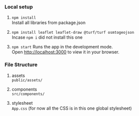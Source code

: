 ### Local setup

1. `npm install`\
Install all libraries from package.json

2. `npm install leaflet leaflet-draw @turf/turf osmtogeojson`\
Incase `npm i` did not install this one

3. `npm start`
Runs the app in the development mode.\
Open [http://localhost:3000](http://localhost:3000) to view it in your browser.

### File Structure

1. assets\
`public/assets/`

2. components\
`src/components/`

3. stylesheet\
`App.css` (for now all the CSS is in this one global stylesheet)
